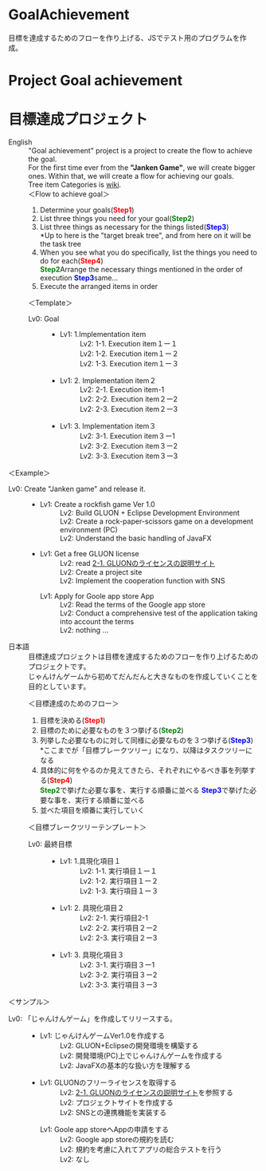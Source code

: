 # GoalAchievement
目標を達成するためのフローを作り上げる、JSでテスト用のプログラムを作成。
<h1>Project Goal achievement</h1>
<h1>目標達成プロジェクト</h1>
<dl>
<dt>English</dt>
<dd>
"Goal achievement" project  is a project to create the flow to achieve the goal.<br>
For the first time ever from the <b>"Janken Game"</b>, we will create bigger ones.
Within that, we will create a flow for achieving our goals.<br>
  Tree item Categories is <a href="https://github.com/ZenryokuService/GoalAchievement/wiki/Categories-of-goal-achievement-break-tree.(%E7%9B%AE%E6%A8%99%E3%82%AB%E3%83%86%E3%82%B4%E3%83%AA%E4%B8%80%E8%A6%A7)">wiki</a>. <br>
＜Flow to achieve goal＞
<ol>
<li>Determine your goals(<font color="Red"><b>Step1</b></font>)</li>
<li>List three things you need for your goal(<font color="Green"><b>Step2</b></font>)</li>
<li>List three things as necessary for the things listed(<font color="Blue"><b>Step3</b></font>)<br/>*Up to here is the "target break tree", and from here on it will be the task tree</li>
<li>When you see what you do specifically, list the things you need to do for each(<font color="red"><b>Step4</b></font>)</li>
<lil><font color="Green"><b>Step2</b></font>Arrange the necessary things mentioned in the order of execution</li>
<lil><font color="Blue"><b>Step3</b></font>same...</li>
<li>Execute the arranged items in order</li>
</ol>

＜Template＞
<dl><dt>Lv0: Goal</dt>
<dd><ul>
<li>
<dl><dt>Lv1: 1.Implementation item</dt>
<dd>Lv2: 1-1. Execution item１ー１</dd>
<dd>Lv2: 1-2. Execution item１ー２</dd>
<dd>Lv2: 1-3. Execution item１ー３</dd>
</dl>
</li>
<li>
<dl><dt>Lv1: 2. Implementation item２</dt>
<dd>Lv2: 2-1. Execution item-1</dd>
<dd>Lv2: 2-2. Execution item２ー2</dd>
<dd>Lv2: 2-3. Execution item２ー3</dd>
</li>
<li>
<dl><dt>Lv1: 3. Implementation item３</dt>
<dd>Lv2: 3-1. Execution item３ー1</dd>
<dd>Lv2: 3-2. Execution item３ー2</dd>
<dd>Lv2: 3-3. Execution item３ー3</dd>
</li>
</ul></dd>
</dd>
</dl>

＜Example＞
<dl><dt>Lv0: Create "Janken game" and release it.</dt>
<dd><ul>
<li>
<dl><dt>Lv1: Create a rockfish game Ver 1.0</dt>
<dd>Lv2: Build GLUON + Eclipse Development Environment</dd>
<dd>Lv2: Create a rock-paper-scissors game on a development environment (PC)</dd>
<dd>Lv2: Understand the basic handling of JavaFX</dd>
</dl>
</li>
<li>
<dl><dt>Lv1: Get a free GLUON license</dt>
<dd>Lv2: read <a href="https://gluonhq.com/programs/free-gluon-licenses/open-source-license-request/">2-1. GLUONのライセンスの説明サイト</a></dd>
<dd>Lv2: Create a project site</dd>
<dd>Lv2: Implement the cooperation function with SNS</dd>
</li>
<dl><dt>Lv1: Apply for Goole app store App</dt>
<dd>Lv2: Read the terms of the Google app store</dd>
<dd>Lv2: Conduct a comprehensive test of the application taking into account the terms</dd>
<dd>Lv2: nothing ...</dd>
</li>
</ul></dd>
</dd>
</dl>
</dd>

<dt>日本語</dt>
<dd>
目標達成プロジェクトは目標を達成するためのフローを作り上げるためのプロジェクトです。<br>
じゃんけんゲームから初めてだんだんと大きなものを作成していくことを目的としています。<br>

＜目標達成のためのフロー＞
<ol>
<li>目標を決める(<font color="Red"><b>Step1</b></font>)</li>
<li>目標のために必要なものを３つ挙げる(<font color="Green"><b>Step2</b></font>)</li>
<li>列挙した必要なものに対して同様に必要なものを３つ挙げる(<font color="Blue"><b>Step3</b></font>)<br/>*ここまでが「目標ブレークツリー」になり、以降はタスクツリーになる</li>
<li>具体的に何をやるのか見えてきたら、それぞれにやるべき事を列挙する(<font color="red"><b>Step4</b></font>)</li>
<lil><font color="Green"><b>Step2</b></font>で挙げた必要な事を、実行する順番に並べる</li>
<lil><font color="Blue"><b>Step3</b></font>で挙げた必要な事を、実行する順番に並べる</li>
<li>並べた項目を順番に実行していく</li>
</ol>

＜目標ブレークツリーテンプレート＞
<dl><dt>Lv0: 最終目標</dt>
<dd><ul>
<li>
<dl><dt>Lv1: 1.具現化項目１</dt>
<dd>Lv2: 1-1. 実行項目１ー１</dd>
<dd>Lv2: 1-2. 実行項目１ー２</dd>
<dd>Lv2: 1-3. 実行項目１ー３</dd>
</dl>
</li>
<li>
<dl><dt>Lv1: 2. 具現化項目２</dt>
<dd>Lv2: 2-1. 実行項目2-1</dd>
<dd>Lv2: 2-2. 実行項目２ー2</dd>
<dd>Lv2: 2-3. 実行項目２ー3</dd>
</li>
<li>
<dl><dt>Lv1: 3. 具現化項目３</dt>
<dd>Lv2: 3-1. 実行項目３ー1</dd>
<dd>Lv2: 3-2. 実行項目３ー2</dd>
<dd>Lv2: 3-3. 実行項目３ー3</dd>
</li>
</ul></dd>
</dd>
</dl>

＜サンプル＞
<dl><dt>Lv0: 「じゃんけんゲーム」を作成してリリースする。</dt>
<dd><ul>
<li>
<dl><dt>Lv1: じゃんけんゲームVer1.0を作成する</dt>
<dd>Lv2: GLUON+Eclipseの開発環境を構築する</dd>
<dd>Lv2: 開発環境(PC)上でじゃんけんゲームを作成する</dd>
<dd>Lv2: JavaFXの基本的な扱い方を理解する</dd>
</dl>
</li>
<li>
<dl><dt>Lv1: GLUONのフリーライセンスを取得する</dt>
<dd>Lv2: <a href="https://gluonhq.com/programs/free-gluon-licenses/open-source-license-request/">2-1. GLUONのライセンスの説明サイト</a>を参照する</dd>
<dd>Lv2: プロジェクトサイトを作成する</dd>
<dd>Lv2: SNSとの連携機能を実装する</dd>
</li>
<dl><dt>Lv1: Goole app storeへAppの申請をする</dt>
<dd>Lv2: Google app storeの規約を読む</dd>
<dd>Lv2: 規約を考慮に入れてアプリの総合テストを行う</dd>
<dd>Lv2: なし</dd>
</li>
</ul></dd>
</dd>
</dl>
